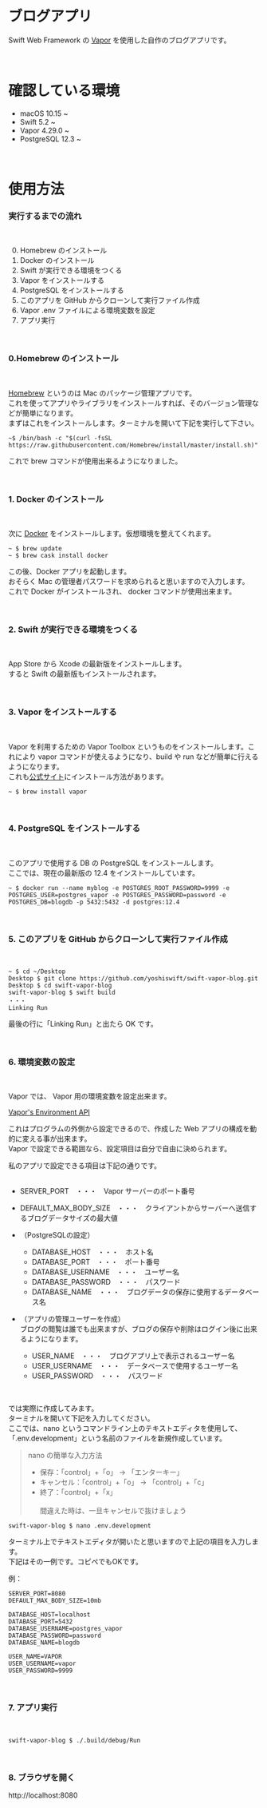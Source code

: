 # ブログアプリ
 
Swift Web Framework の [Vapor](https://docs.vapor.codes/4.0/) を使用した自作のブログアプリです。

<br>

# 確認している環境
 
* macOS 10.15 ~
* Swift 5.2 ~
* Vapor 4.29.0 ~
* PostgreSQL 12.3 ~

<br>

# 使用方法

### 実行するまでの流れ

<br>

0. Homebrew のインストール
1. Docker のインストール
2. Swift が実行できる環境をつくる
3. Vapor をインストールする
4. PostgreSQL をインストールする
5. このアプリを GitHub からクローンして実行ファイル作成
6. Vapor .env ファイルによる環境変数を設定
7. アプリ実行

<br>

### 0.Homebrew のインストール

<br>

[Homebrew](https://brew.sh/index_ja) というのは Mac のパッケージ管理アプリです。<br>
これを使ってアプリやライブラリをインストールすれば、そのバージョン管理などが簡単になります。<br>
まずはこれをインストールします。ターミナルを開いて下記を実行して下さい。

```
~$ /bin/bash -c "$(curl -fsSL https://raw.githubusercontent.com/Homebrew/install/master/install.sh)"
```
これで brew コマンドが使用出来るようになりました。

<br>

### 1. Docker のインストール

<br>

次に [Docker](https://circleci.com/docker/index.html) をインストールします。仮想環境を整えてくれます。

```
~ $ brew update
~ $ brew cask install docker
```

この後、Docker アプリを起動します。<br>
おそらく Mac の管理者パスワードを求められると思いますので入力します。<br>
これで Docker がインストールされ、 docker コマンドが使用出来ます。

<br>

### 2. Swift が実行できる環境をつくる

<br>

App Store から Xcode の最新版をインストールします。<br>
すると Swift の最新版もインストールされます。

<br>

### 3. Vapor をインストールする

<br>

Vapor を利用するための Vapor Toolbox というものをインストールします。これにより vapor コマンドが使えるようになり、build や run などが簡単に行えるようになります。<br>
これも[公式サイト](https://docs.vapor.codes/4.0/install/macos/#install-toolbox)にインストール方法があります。

```
~ $ brew install vapor
```

<br>

### 4. PostgreSQL をインストールする

<br>

このアプリで使用する DB の PostgreSQL をインストールします。<br>
ここでは、現在の最新版の 12.4 をインストールしています。

```
~ $ docker run --name myblog -e POSTGRES_ROOT_PASSWORD=9999 -e POSTGRES_USER=postgres_vapor -e POSTGRES_PASSWORD=password -e POSTGRES_DB=blogdb -p 5432:5432 -d postgres:12.4
```

<br>

### 5. このアプリを GitHub からクローンして実行ファイル作成

<br>

```
~ $ cd ~/Desktop
Desktop $ git clone https://github.com/yoshiswift/swift-vapor-blog.git
Desktop $ cd swift-vapor-blog
swift-vapor-blog $ swift build
・・・
Linking Run
```

最後の行に「Linking Run」と出たら OK です。

<br>

### 6. 環境変数の設定

<br>

Vapor では、 Vapor 用の環境変数を設定出来ます。<br>

[Vapor's Environment API](https://docs.vapor.codes/4.0/environment/)

これはプログラムの外側から設定できるので、作成した Web アプリの構成を動的に変える事が出来ます。<br>
Vapor で設定できる範囲なら、設定項目は自分で自由に決められます。<br>

私のアプリで設定できる項目は下記の通りです。<br><br>

- SERVER_PORT　・・・　Vapor サーバーのポート番号
- DEFAULT_MAX_BODY_SIZE　・・・　クライアントからサーバーへ送信するブログデータサイズの最大値

- （PostgreSQLの設定）
    - DATABASE_HOST　・・・　ホスト名
    - DATABASE_PORT　・・・　ポート番号
    - DATABASE_USERNAME　・・・　ユーザー名
    - DATABASE_PASSWORD　・・・　パスワード
    - DATABASE_NAME　・・・　ブログデータの保存に使用するデータベース名

- （アプリの管理ユーザーを作成）<br>
ブログの閲覧は誰でも出来ますが、ブログの保存や削除はログイン後に出来るようになります。
    - USER_NAME　・・・　ブログアプリ上で表示されるユーザー名
    - USER_USERNAME　・・・　データベースで使用するユーザー名
    - USER_PASSWORD　・・・　パスワード

<br>

では実際に作成してみます。<br>
ターミナルを開いて下記を入力してください。<br>
ここでは、nano というコマンドライン上のテキストエディタを使用して、「.env.development」という名前のファイルを新規作成しています。<br>

> nano の簡単な入力方法<br>
> - 保存：「control」+「o」 -> 「エンターキー」
> - キャンセル：「control」+「o」 -> 「control」+「c」
> - 終了：「control」+「x」 
<br><br>
> 間違えた時は、一旦キャンセルで抜けましょう

```
swift-vapor-blog $ nano .env.development
```

ターミナル上でテキストエディタが開いたと思いますので上記の項目を入力します。<br>
下記はその一例です。コピペでもOKです。

例：
```
SERVER_PORT=8080
DEFAULT_MAX_BODY_SIZE=10mb

DATABASE_HOST=localhost
DATABASE_PORT=5432
DATABASE_USERNAME=postgres_vapor
DATABASE_PASSWORD=password
DATABASE_NAME=blogdb

USER_NAME=VAPOR
USER_USERNAME=vapor
USER_PASSWORD=9999
```

<br>

### 7. アプリ実行

<br>

```
swift-vapor-blog $ ./.build/debug/Run
```

<br>

### 8. ブラウザを開く

http://localhost:8080